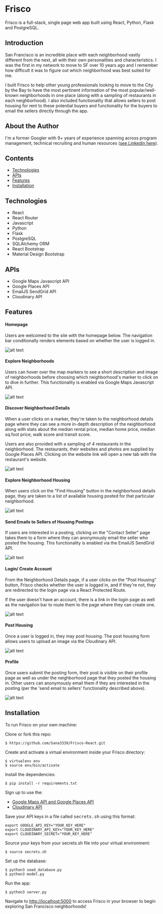 # Frisco
Frisco is a full-stack, single page web app built using React, Python, Flask and PostgreSQL.

## Introduction
San Francisco is an incredible place with each neighborhood vastly different from the next, all with their own personalities and characteristics.  I was the first in my network to move to SF over 10 years ago and I remember how difficult it was to figure out which neighborhood was best suited for me.

I built Frisco to help other young professionals looking to move to the City by the Bay to have the most pertinent information of the most popular/well-known neighborhoods in one place (along with a sampling of restaurants in each neighborhood).  I also included functionality that allows sellers to post housing for rent to these potential buyers and functionality for the buyers to email the sellers directly through the app.

## About the Author
I'm a former Googler with 9+ years of experience spanning across program management, technical recruiting and human resources ([see Linkedin here](https://www.linkedin.com/in/sanaahmad/)).

## Contents
* [Technologies](#tech-stack)
* [APIs](#apis)
* [Features](#features)
* [Installation](#installation)

## <a name="tech-stack"></a>Technologies
* React
* React Router
* Javascript
* Python
* Flask
* PostgreSQL
* SQLAlchemy ORM
* React Bootstrap
* Material Design Bootstrap

## <a name="apis"></a>APIs
* Google Maps Javascript API
* Google Places API
* EmailJS SendGrid API
* Cloudinary API

## <a name="features"></a>Features

#### Homepage
Users are welcomed to the site with the homepage below. The navigation bar conditionally renders elements based on whether the user is logged in.


![alt text](https://res.cloudinary.com/sana3339/image/upload/v1623187769/samples/Frisco%20App%20Images/Homepage_yeguel.png "homepage")

#### Explore Neighborhoods
Users can hover over the map markers to see a short description and image of neighborhoods before choosing which neighborhood's marker to click on to dive in further.  This functionality is enabled via Google Maps Javascript API.

![alt text](https://github.com/Sana3339/Frisco-React/blob/master/static/img/neighborhoods.gif "explore neighborhoods")

#### Discover Neighborhood Details
When a user clicks on a marker, they're taken to the neighborhood details page where they can see a more in-depth description of the neighborhood along with stats about the median rental price, median home price, median sq.foot price, walk score and transit score. 

Users are also provided with a sampling of 4 restaurants in the neighborhood.  The restaurants, their websites and photos are supplied by Google Places API.  Clicking on the website link will open a new tab with the restaurant's website.

![alt text](https://res.cloudinary.com/sana3339/image/upload/v1623188724/samples/Frisco%20App%20Images/Neighborhood_details_dyxygk.png "neighborhood details")

#### Explore Neighborhood Housing 
When users click on the "Find Housing" button in the neighborhood details page, they are taken to a list of available housing posted for that particular neighborhood.  


![alt text](https://res.cloudinary.com/sana3339/image/upload/v1623189924/samples/Frisco%20App%20Images/find_housing_page_mc4boy.png "find housing")



#### Send Emails to Sellers of Housing Postings

If users are interested in a posting, clicking on the "Contact Seller" page takes them to a form where they can anonymously email the seller who posted the housing.  This functionality is enabled via the EmailJS SendGrid API.


![alt text](https://github.com/Sana3339/Frisco-React/blob/master/static/img/seller_form_giphy.gif "email seller")



#### Login/ Create Account
From the Neighborhood Details page, if a user clicks on the "Post Housing" button, Frisco checks whether the user is logged in, and if they're not, they are redirected to the login page via a React Protected Route. 

If the user doesn't have an account, there is a link in the login page as well as the navigation bar to route them to the page where they can create one.


![alt text](https://res.cloudinary.com/sana3339/image/upload/v1623190156/samples/Frisco%20App%20Images/login_page_dpimtl.png "login")



#### Post Housing 
Once a user is logged in, they may post housing.  The post housing form allows users to upload an image via the Cloudinary API.


![alt text](https://github.com/Sana3339/Frisco-React/blob/master/static/img/post_housing_small.gif "post housing")



#### Profile

Once users submit the posting form, their post is visible on their profile page as well as under the neighborhood page that they posted the housing in.  Other users can anonymously email them if they are interested in the posting (per the 'send email to sellers' functionality described above).

![alt text](https://res.cloudinary.com/sana3339/image/upload/v1623191372/samples/Frisco%20App%20Images/Profile_page_j0vhll.png "profile")



## <a name="installation"></a>Installation

To run Frisco on your own machine:

Clone or fork this repo:
```
$ https://github.com/Sana3339/Frisco-React.git
```

Create and activate a virtual environment inside your Frisco directory:
```
$ virtualenv env
$ source env/bin/activate
```

Install the dependencies:
```
$ pip install -r requirements.txt
```

Sign up to use the:
* [Google Maps API and Google Places API](https://console.cloud.google.com)
* [Cloudinary API](https://www.cloudinary.com)

Save your API keys in a file called <kbd>secrets.sh</kbd> using this format:

```
export GOOGLE_API_KEY="YOUR_KEY_HERE"
export CLOUDINARY_API_KEY="YOUR_KEY_HERE"
export CLOUDINARY_SECRET="YOUR_KEY_HERE"
```

Source your keys from your secrets.sh file into your virtual environment:

```
$ source secrets.sh
```

Set up the database:

```
$ python3 seed_database.py
$ python3 model.py
```

Run the app:

```
$ python3 server.py
```

Navigate to [http://localhost:5000](http://localhost:5000) to access Frisco in your browser to begin exploring San Francisco neighborhoods!

